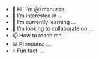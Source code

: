 - 👋 Hi, I’m @xmanusaa
- 👀 I’m interested in ...
- 🌱 I’m currently learning ...
- 💞️ I’m looking to collaborate on ...
- 📫 How to reach me ...
- 😄 Pronouns: ...
- ⚡ Fun fact: ...

<!---
xmanusaa/xmanusaa is a ✨ special ✨ repository because its `README.md` (this file) appears on your GitHub profile.
You can click the Preview link to take a look at your changes.
--->

